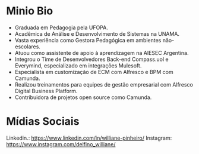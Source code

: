 # Minio Bio 
* Graduada em Pedagogia pela UFOPA.
* Acadêmica de Análise e Desenvolvimento de Sistemas na UNAMA.
* Vasta experiência como Gestora Pedagógica em ambientes não-escolares.
* Atuou como assistente de apoio à aprendizagem na AIESEC Argentina.
* Integrou o Time de Desenvolvedores Back-end Compass.uol e Everymind, especializado em integrações Mulesoft.
* Especialista em customização de ECM com Alfresco e BPM com Camunda.
* Realizou treinamentos para equipes de gestão empresarial com Alfresco Digital Business Platform.
* Contribuidora de projetos open source como Camunda.
     
# Mídias Sociais
Linkedin.: https://www.linkedin.com/in/williane-pinheiro/
Instagram: https://www.instagram.com/delfino_williane/
